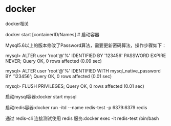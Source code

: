 # docker
docker相关

docker start [containerID/Names] # 启动容器


Mysql5.6以上的版本修改了Password算法，需要更新密码算法，操作步骤如下：

mysql> ALTER user 'root'@'%' IDENTIFIED BY '123456' PASSWORD EXPIRE NEVER;
Query OK, 0 rows affected (0.09 sec)

mysql> ALTER user 'root'@'%' IDENTIFIED WITH mysql_native_password BY '123456';
Query OK, 0 rows affected (0.01 sec)
 
mysql> FLUSH PRIVILEGES;
Query OK, 0 rows affected (0.01 sec)

启动mysql容器:docker start mysql

启动redis容器:docker run -itd --name redis-test -p 6379:6379 redis

通过 redis-cli 连接测试使用 redis 服务:docker exec -it redis-test /bin/bash


